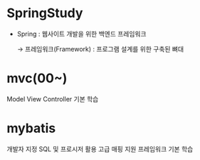 # SpringStudy
- Spring : 웹사이트 개발을 위한 백엔드 프레임워크
  
  → 프레임워크(Framework) : 프로그램 설계를 위한 구축된 뼈대

# mvc(00~)
Model View Controller 기본 학습

# mybatis
개발자 지정 SQL 및 프로시저 활용 고급 매핑 지원 프레임워크 기본 학습
